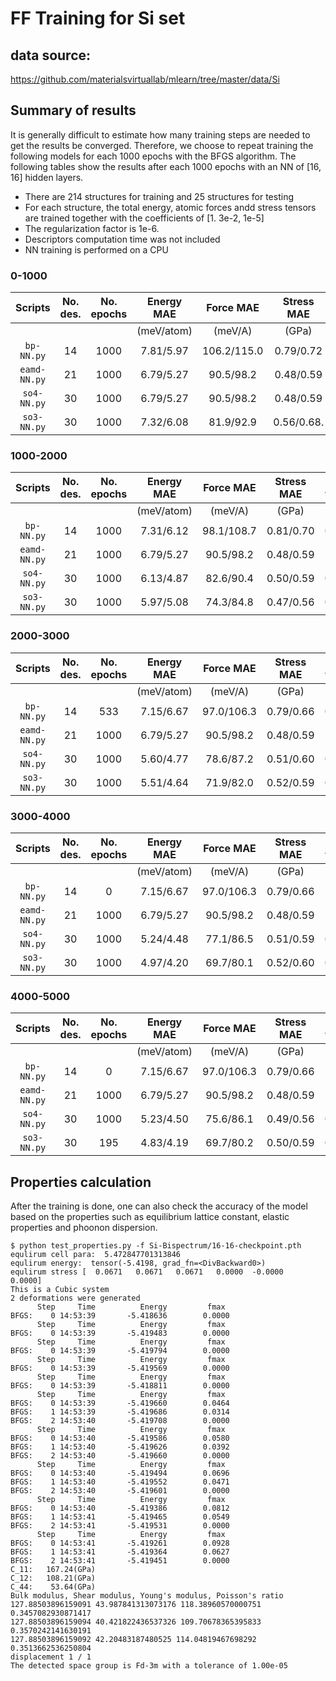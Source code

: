 # FF Training for Si set

## data source:
https://github.com/materialsvirtuallab/mlearn/tree/master/data/Si

## Summary of results 

It is generally difficult to estimate how many training steps are needed to get the results be converged.
Therefore, we choose to repeat training the following models for each 1000 epochs with the BFGS algorithm.
The following tables show the results after each 1000 epochs with an NN of [16, 16] hidden layers.

- There are 214 structures for training and 25 structures for testing
- For each structure, the total energy, atomic forces andd stress tensors are trained together with the coefficients of [1. 3e-2, 1e-5]
- The regularization factor is 1e-6.
- Descriptors computation time was not included
- NN training is performed on a CPU

### 0-1000

|Scripts| No. des.      | No. epochs | Energy MAE | Force MAE | Stress MAE |  CPU time|  
|:-----:|:-------------:|:----------:|:----------:|:---------:|:----------:|:--------:|
|       |               |            | (meV/atom) | (meV/A)   | (GPa)      |   (hr)  |
|`bp-NN.py`  | 14       | 1000       |   7.81/5.97|106.2/115.0| 0.79/0.72  |   0.31  |
|`eamd-NN.py`| 21       | 1000       |   6.79/5.27| 90.5/98.2 | 0.48/0.59  |. |
|`so4-NN.py` | 30       | 1000       |   6.79/5.27| 90.5/98.2 | 0.48/0.59  |  0.47   |
|`so3-NN.py` | 30       | 1000       |   7.32/6.08| 81.9/92.9 | 0.56/0.68. |  0.38   |

### 1000-2000

|Scripts| No. des.      | No. epochs | Energy MAE | Force MAE | Stress MAE |  CPU time|  
|:-----:|:-------------:|:----------:|:----------:|:---------:|:----------:|:--------:|
|       |               |            | (meV/atom) | (meV/A)   | (GPa)      |   (hr)  |
|`bp-NN.py`  | 14       | 1000       |   7.31/6.12| 98.1/108.7| 0.81/0.70  |   0.32  |
|`eamd-NN.py`| 21       | 1000       |   6.79/5.27| 90.5/98.2 | 0.48/0.59  |.|
|`so4-NN.py` | 30       | 1000       |   6.13/4.87| 82.6/90.4 | 0.50/0.59  |  0.34   |
|`so3-NN.py` | 30       | 1000       |   5.97/5.08| 74.3/84.8 | 0.47/0.56  |  0.37   |

### 2000-3000

|Scripts| No. des.      | No. epochs | Energy MAE | Force MAE | Stress MAE |  CPU time|  
|:-----:|:-------------:|:----------:|:----------:|:---------:|:----------:|:--------:|
|       |               |            | (meV/atom) | (meV/A)   | (GPa)      |   (hr)  |
|`bp-NN.py`  | 14       |  533       |   7.15/6.67| 97.0/106.3| 0.79/0.66  |   0.15  |
|`eamd-NN.py`| 21       | 1000       |   6.79/5.27| 90.5/98.2 | 0.48/0.59  |.|
|`so4-NN.py` | 30       | 1000       |   5.60/4.77| 78.6/87.2 | 0.51/0.60  |  0.33   |
|`so3-NN.py` | 30       | 1000       |   5.51/4.64| 71.9/82.0 | 0.52/0.59  |  0.41   |

### 3000-4000

|Scripts| No. des.      | No. epochs | Energy MAE | Force MAE | Stress MAE |  CPU time|  
|:-----:|:-------------:|:----------:|:----------:|:---------:|:----------:|:--------:|
|       |               |            | (meV/atom) | (meV/A)   | (GPa)      |   (hr)  |
|`bp-NN.py`  | 14       |  0         |   7.15/6.67| 97.0/106.3| 0.79/0.66  |   0     |
|`eamd-NN.py`| 21       | 1000       |   6.79/5.27| 90.5/98.2 | 0.48/0.59  |.|
|`so4-NN.py` | 30       | 1000       |   5.24/4.48| 77.1/86.5 | 0.51/0.59  |  0.33   |
|`so3-NN.py` | 30       | 1000       |   4.97/4.20| 69.7/80.1 | 0.52/0.60  |  0.36   |

### 4000-5000

|Scripts| No. des.      | No. epochs | Energy MAE | Force MAE | Stress MAE |  CPU time|  
|:-----:|:-------------:|:----------:|:----------:|:---------:|:----------:|:--------:|
|       |               |            | (meV/atom) | (meV/A)   | (GPa)      |   (hr)  |
|`bp-NN.py`  | 14       |  0         |   7.15/6.67| 97.0/106.3| 0.79/0.66  |   0     |
|`eamd-NN.py`| 21       | 1000       |   6.79/5.27| 90.5/98.2 | 0.48/0.59  |.|
|`so4-NN.py` | 30       | 1000       |   5.23/4.50| 75.6/86.1 | 0.49/0.56  |  0.33   |
|`so3-NN.py` | 30       | 195        |   4.83/4.19| 69.7/80.2 | 0.50/0.59  |  0.08   |


## Properties calculation
After the training is done, one can also check the accuracy of the model based on the properties such as equilibrium lattice constant, elastic properties and phoonon dispersion.
```
$ python test_properties.py -f Si-Bispectrum/16-16-checkpoint.pth 
equlirum cell para:  5.472847701313846
equlirum energy:  tensor(-5.4198, grad_fn=<DivBackward0>)
equlirum stress [  0.0671   0.0671   0.0671   0.0000  -0.0000   0.0000]
This is a Cubic system
2 deformations were generated
      Step     Time          Energy         fmax
BFGS:    0 14:53:39       -5.418636        0.0000
      Step     Time          Energy         fmax
BFGS:    0 14:53:39       -5.419483        0.0000
      Step     Time          Energy         fmax
BFGS:    0 14:53:39       -5.419794        0.0000
      Step     Time          Energy         fmax
BFGS:    0 14:53:39       -5.419569        0.0000
      Step     Time          Energy         fmax
BFGS:    0 14:53:39       -5.418811        0.0000
      Step     Time          Energy         fmax
BFGS:    0 14:53:39       -5.419660        0.0464
BFGS:    1 14:53:39       -5.419686        0.0314
BFGS:    2 14:53:40       -5.419708        0.0000
      Step     Time          Energy         fmax
BFGS:    0 14:53:40       -5.419586        0.0580
BFGS:    1 14:53:40       -5.419626        0.0392
BFGS:    2 14:53:40       -5.419660        0.0000
      Step     Time          Energy         fmax
BFGS:    0 14:53:40       -5.419494        0.0696
BFGS:    1 14:53:40       -5.419552        0.0471
BFGS:    2 14:53:40       -5.419601        0.0000
      Step     Time          Energy         fmax
BFGS:    0 14:53:40       -5.419386        0.0812
BFGS:    1 14:53:41       -5.419465        0.0549
BFGS:    2 14:53:41       -5.419531        0.0000
      Step     Time          Energy         fmax
BFGS:    0 14:53:41       -5.419261        0.0928
BFGS:    1 14:53:41       -5.419364        0.0627
BFGS:    2 14:53:41       -5.419451        0.0000
C_11:   167.24(GPa)
C_12:   108.21(GPa)
C_44:    53.64(GPa)
Bulk modulus, Shear modulus, Young's modulus, Poisson's ratio
127.88503896159091 43.987841313073176 118.38960570000751 0.3457082930871417
127.88503896159094 40.421822436537326 109.70678365395833 0.3570242141630191
127.88503896159092 42.20483187480525 114.04819467698292 0.3513662536250804
displacement 1 / 1
The detected space group is Fd-3m with a tolerance of 1.00e-05
```
